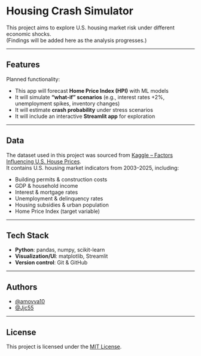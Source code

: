 # Housing Crash Simulator 

This project aims to explore U.S. housing market risk under different economic shocks.  
(Findings will be added here as the analysis progresses.)

---

## Features
Planned functionality:
- This app will forecast **Home Price Index (HPI)** with ML models  
- It will simulate **“what-if” scenarios** (e.g., interest rates +2%, unemployment spikes, inventory changes)  
- It will estimate **crash probability** under stress scenarios  
- It will include an interactive **Streamlit app** for exploration  

---

## Data
The dataset used in this project was sourced from 
[Kaggle – Factors Influencing U.S. House Prices](https://www.kaggle.com/datasets/jyotsnagurjar/factors-influencing-us-house-prices).  
It contains U.S. housing market indicators from 2003–2025, including:
- Building permits & construction costs  
- GDP & household income  
- Interest & mortgage rates  
- Unemployment & delinquency rates  
- Housing subsidies & urban population  
- Home Price Index (target variable)

---

## Tech Stack
- **Python**: pandas, numpy, scikit-learn
- **Visualization/UI**: matplotlib, Streamlit
- **Version control**: Git & GitHub  

---

## Authors
- [@amovva10](https://github.com/amovva10)  
- [@Jjc55](https://github.com/Jjc55)  

---

## License
This project is licensed under the [MIT License](LICENSE).
